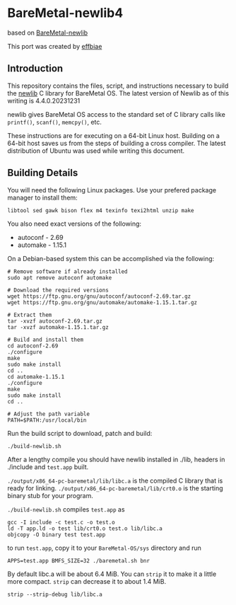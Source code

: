 # BareMetal-newlib4

based on [BareMetal-newlib](https://github.com/ReturnInfinity/BareMetal-newlib)

This port was created by [effbiae](https://github.com/effbiae)

Introduction
------------

This repository contains the files, script, and instructions necessary to build the [newlib](http://sourceware.org/newlib/) C library for BareMetal OS. The latest version of Newlib as of this writing is 4.4.0.20231231

newlib gives BareMetal OS access to the standard set of C library calls like `printf()`, `scanf()`, `memcpy()`, etc.

These instructions are for executing on a 64-bit Linux host. Building on a 64-bit host saves us from the steps of building a cross compiler. The latest distribution of Ubuntu was used while writing this document.


Building Details
----------------

You will need the following Linux packages. Use your prefered package manager to install them:

	libtool sed gawk bison flex m4 texinfo texi2html unzip make

You also need exact versions of the following:
 * autoconf - 2.69
 * automake - 1.15.1

On a Debian-based system this can be accomplished via the following:
```
# Remove software if already installed
sudo apt remove autoconf automake

# Download the required versions 
wget https://ftp.gnu.org/gnu/autoconf/autoconf-2.69.tar.gz
wget https://ftp.gnu.org/gnu/automake/automake-1.15.1.tar.gz

# Extract them
tar -xvzf autoconf-2.69.tar.gz
tar -xvzf automake-1.15.1.tar.gz

# Build and install them
cd autoconf-2.69
./configure
make
sudo make install
cd ..
cd automake-1.15.1
./configure
make
sudo make install
cd ..

# Adjust the path variable
PATH=$PATH:/usr/local/bin
```

Run the build script to download, patch and build:

	./build-newlib.sh

After a lengthy compile you should have newlib installed in ./lib, headers in ./include and `test.app` built.

`./output/x86_64-pc-baremetal/lib/libc.a` is the compiled C library that is ready for linking. 
`./output/x86_64-pc-baremetal/lib/crt0.o` is the starting binary stub for your program.

`./build-newlib.sh` compiles `test.app` as

	gcc -I include -c test.c -o test.o
	ld -T app.ld -o test lib/crt0.o test.o lib/libc.a
	objcopy -O binary test test.app

to run `test.app`, copy it to your `BareMetal-OS/sys` directory and run

	APPS=test.app BMFS_SIZE=32 ./baremetal.sh bnr

By default libc.a will be about 6.4 MiB. You can `strip` it to make it a little more compact. `strip` can decrease it to about 1.4 MiB.

	strip --strip-debug lib/libc.a
